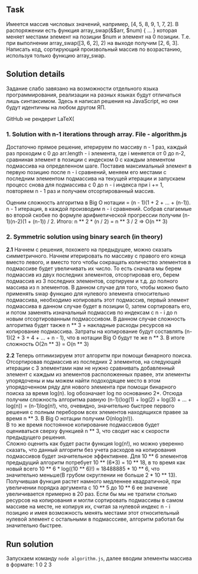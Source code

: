 ## Task
Имеется массив числовых значений, например, [4, 5, 8, 9, 1, 7, 2]. В распоряжении есть функция array_swap(&$arr, $num) { … } которая меняет местами элемент на позиции $num и элемент на 0 позиции. Т.е. при выполнении array_swap([3, 6, 2], 2) на выходе получим [2, 6, 3].
Написать код, сортирующий произвольный массив по возрастанию, используя только функцию array_swap.

## Solution details
Задание слабо завязано на возможности отдельного языка программирования, реализации на разных языках будут отличаться лишь синтаксимом. Здесь я написал решения на JavaScript, но они будут идентичны на любом другом ЯП.

GitHub не рендерит LaTeX(
### 1. Solution with n-1 iterations through array. File - algorithm.js
Достаточно прямое решение, итерируем по массиву n - 1 раз, каждый раз проходим с 0 до arr.length - i элемента, где i меняется от 0 до n-2, сравниная элемент в позиции с индеском 0 с каждым элементом подмассива на определенном шаге. Поставив максимальный элемент в первую позицию после n - i сравнений, меняем его местами с последним элементом подмассива на текущей итерации и запускаем процесс снова для подмассива с 0 до n - i индекса при i += 1, повторяем n - 1 раз и получаем отсортированный массив.

Оценим сложность алгоритма в Big O нотации = (n - 1)(1 + 2 + ... + (n-1)).\
n - 1 итерация, в каждой производим n - i сравнений. Собрав слагаемые во второй скобке по формуле арифметической прогрессии получим (n-1)(n-2)(1 + (n-1)) / 2. Итого: n *\* 2 * (n / 2) = n ** 3 / 2 => O(n ** 3)

### 2. Symmetric solution using binary search (in theory)
**2.1** Начнем с решения, похожего на предыдущее, можно сказать симметричного. Начнем итерировать по массиву с правого его конца вместо левого, и вместо того чтобы сокращать количество элементов в подмассиве будет увеличивать их число. То есть сначала мы берем подмассив из двух последних элементов, отсортировав его, берем подмассив из 3 последних элементов, сортируем и т.д. до полного массива из n элементов. В данном случае для того, чтобы можно было применять swap функцию для нулевого элемента относительно подмассива, необходимо копировать этот подмассив, первый элемент подмассива в данном случае будет в позиции 0, затем сортировать его, и потом заменять изначальный подмассив по индексам с n - i до n новым отсортированным подмасссивом. В данном случае сложность алгоритма будет также n ** 3 + накладные расходы ресурсов на копирование подмассива. Затраты на копирование будут составлять (n-1)(2 + 3 + 4 + ... + n - 1), что в нотации Big O будут те же n ** 3. В итоге сложность O(2n ** 3) = O(n ** 3)

**2.2** Теперь оптимизируем этот алгоритм при помощи бинарного поиска. Отсортировав подмассив из последних 2 элементов, на следующей итерации с 3 элементами нам не нужно сравнивать добавленный элемент с каждым из элементов расположенных правее, эти элементы упорядочены и мы можем найти подоходящее место в этом упорядоченном ряду для нового элемента при помощи бинарного поиска за время log(n). log обозначает log по основанию 2\*. Отсюда получим сложность алгоритма равную (n-1)(log(1) + log(2) + log(3) + ... + log(n)) = (n-1)log(n!), что, очевидно, значительно быстрее первого решения с полным перебором всех элементов находящихся правее за время n ** 3. В Big O нотации получим O(nlog(n!)).\
В то же время постоянное копирование подмассивов будет оцениваться сверху функцией n ** 3, что сводит нас к скорости предыдущего решения.\
Сложно оценить как будет расти функция log(n!), но можно уверенно сказать, что данный алгоритм без учета расходов на копирования подмассивов будет значительное эффективнее. Для 10 ** 6 элементов предыдущий алгоритм потребует 10 ** (6*3) = 10 ** 18, в то время как новый всего 10 ** 6 * log((10 ** 6)!) ≈ 18488885 * 10 ** 6, что значительно меньше(В грубом округлении не больше 2 * 10 ** 13). Получившая функция растет намного медленнее квадратичной, при увеличении порядка аргумента с 10 ** 5 до 10 ** 6 ее значение увеличивается примерно в 20 раз. Если бы мы не тратили столько ресурсов на копирования и могли сортировать подмассивы в самом массиве на месте, не копируя их, считая за нулевой индекс n - i позицию и имея возможность менять местами этот относительный нулевой элемент с остальными в подмасссиве, алгоритм работал бы значительно быстрее.

## Run solution
Запускаем команду ```node algorithm.js```, далее вводим элементы массива в формате: 1 0 2 3

